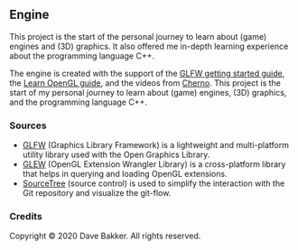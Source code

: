 ## Engine
This project is the start of the personal journey to learn about (game) engines and (3D) graphics. It also offered me in-depth learning experience about the programming language C++.

The engine is created with the support of the [GLFW getting started guide](https://www.glfw.org/docs/latest/quick.html), the [Learn OpenGL guide](https://learnopengl.com/), and the videos from [Cherno](https://www.youtube.com/user/TheChernoProject). This project is the start of my personal journey to learn about (game) engines, (3D) graphics, and the programming language C++.

### Sources
- [GLFW](https://www.glfw.org/) (Graphics Library Framework) is a lightweight and multi-platform utility library used with the Open Graphics Library.
- [GLEW](http://glew.sourceforge.net/) (OpenGL Extension Wrangler Library) is a cross-platform library that helps in querying and loading OpenGL extensions.
- [SourceTree](https://www.sourcetreeapp.com/) (source control) is used to simplify the interaction with the Git repository and visualize the git-flow.

### Credits
Copyright © 2020 Dave Bakker. All rights reserved.

